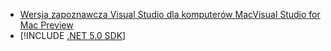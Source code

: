 * [<span data-ttu-id="eed01-101">Wersja zapoznawcza Visual Studio dla komputerów Mac</span><span class="sxs-lookup"><span data-stu-id="eed01-101">Visual Studio for Mac Preview</span></span>](https://visualstudio.microsoft.com/vs/mac/)
* [!INCLUDE [.NET 5.0 SDK](~/includes/5.0-SDK.md)]
